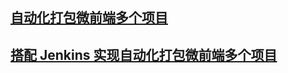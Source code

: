## [自动化打包微前端多个项目](https://tsz.netlify.app/pages/23af05/)

## [搭配 Jenkins 实现自动化打包微前端多个项目](https://tsz.netlify.app/pages/b86651/)

